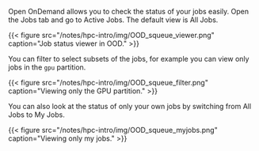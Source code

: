 Open OnDemand allows you to check the status of your jobs easily.  Open the Jobs tab and go to Active Jobs.  The default view is All Jobs.

{{< figure src="/notes/hpc-intro/img/OOD_squeue_viewer.png" caption="Job status viewer in OOD." >}}

You can filter to select subsets of the jobs, for example you can view only jobs in the `gpu` partition.

{{< figure src="/notes/hpc-intro/img/OOD_squeue_filter.png" caption="Viewing only the GPU partition." >}}

You can also look at the status of only your own jobs by switching from All Jobs to My Jobs.

{{< figure src="/notes/hpc-intro/img/OOD_squeue_myjobs.png" caption="Viewing only my jobs." >}}
